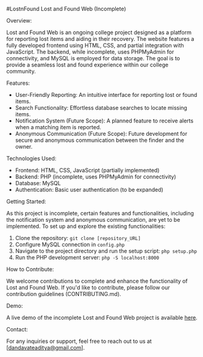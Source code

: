 #LostnFound
Lost and Found Web (Incomplete)

Overview:

Lost and Found Web is an ongoing college project designed as a platform for reporting lost items and aiding in their recovery. The website features a fully developed frontend using HTML, CSS, and partial integration with JavaScript. The backend, while incomplete, uses PHPMyAdmin for connectivity, and MySQL is employed for data storage. The goal is to provide a seamless lost and found experience within our college community.

Features:

- User-Friendly Reporting: An intuitive interface for reporting lost or found items.
- Search Functionality: Effortless database searches to locate missing items.
- Notification System (Future Scope): A planned feature to receive alerts when a matching item is reported.
- Anonymous Communication (Future Scope): Future development for secure and anonymous communication between the finder and the owner.

Technologies Used:

- Frontend: HTML, CSS, JavaScript (partially implemented)
- Backend: PHP (incomplete, uses PHPMyAdmin for connectivity)
- Database: MySQL
- Authentication: Basic user authentication (to be expanded)

Getting Started:

As this project is incomplete, certain features and functionalities, including the notification system and anonymous communication, are yet to be implemented. To set up and explore the existing functionalities:

1. Clone the repository: `git clone [repository_URL]`
2. Configure MySQL connection in `config.php`
3. Navigate to the project directory and run the setup script: `php setup.php`
4. Run the PHP development server: `php -S localhost:8000`

How to Contribute:

We welcome contributions to complete and enhance the functionality of Lost and Found Web. If you'd like to contribute, please follow our contribution guidelines (CONTRIBUTING.md).

Demo:

A live demo of the incomplete Lost and Found Web project is available [here](demo-link).



Contact:

For any inquiries or support, feel free to reach out to us at [dandavateaditya@gmail.com].
